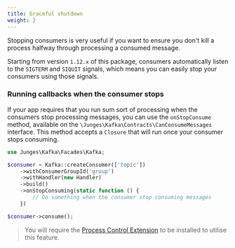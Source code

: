 ```yaml
---
title: Graceful shutdown
weight: 2
---
```


Stopping consumers is very useful if you want to ensure you don't kill a process halfway through processing a consumed message.

Starting from version `1.12.x` of this package, consumers automatically listen to the `SIGTERM` and `SIQUIT` signals, which means you can easily stop your consumers using those signals.

### Running callbacks when the consumer stops
If your app requires that you run sum sort of processing when the consumers stop processing messages, you can use the `onStopConsume` method, available on the `\Junges\Kafka\Contracts\CanConsumeMessages` interface. This method accepts a `Closure` that will run once your consumer stops consuming.

```php
use Junges\Kafka\Facades\Kafka;

$consumer = Kafka::createConsumer(['topic'])
    ->withConsumerGroupId('group')
    ->withHandler(new Handler)
    ->build()
    ->onStopConsuming(static function () {
        // Do something when the consumer stop consuming messages
    })

$consumer->consume();
```

> You will require the [Process Control Extension](https://www.php.net/manual/en/book.pcntl.php) to be installed to utilise this feature.
